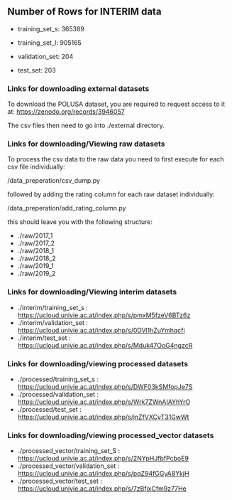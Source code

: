 ## Number of Rows for **INTERIM** data ##

- training_set_s: 365389

- training_set_l: 905165

- validation_set: 204

- test_set: 203

### Links for downloading external datasets

To download the POLUSA dataset, you are required to request access to it at: https://zenodo.org/records/3946057

The csv files then need to go into ./external directory.

### Links for downloading/Viewing raw datasets

To process the csv data to the raw data you need to first execute for each csv file individually:

/data_preperation/csv_dump.py

followed by adding the rating column for each raw dataset individually:

/data_preperation/add_rating_column.py

this should leave you with the following structure:

- ./raw/2017_1
- ./raw/2017_2
- ./raw/2018_1
- ./raw/2018_2
- ./raw/2019_1
- ./raw/2019_2 


### Links for downloading/Viewing interim datasets

- ./interim/training_set_s : https://ucloud.univie.ac.at/index.php/s/pmxM5fzeV6BTz6z
- ./interim/validation_set : https://ucloud.univie.ac.at/index.php/s/0DVl1hZuYmhqcfi
- ./interim/test_set :       https://ucloud.univie.ac.at/index.php/s/Mduk47OoG4ngzcR


### Links for downloading/viewing processed datasets

- ./processed/training_set_s : https://ucloud.univie.ac.at/index.php/s/DWF03kSMfopJe7S
- ./processed/validation_set : https://ucloud.univie.ac.at/index.php/s/Wrk7ZWnAIAYhYrO
- ./processed/test_set :       https://ucloud.univie.ac.at/index.php/s/inZfVXCvT31GwWt 

### Links for downloading/viewing processed_vector datasets

- ./processed_vector/training_set_S : https://ucloud.univie.ac.at/index.php/s/2NYpHJfbfPcboE9
- ./processed_vector/validation_set : https://ucloud.univie.ac.at/index.php/s/pqZ94fGGyA8YkjH
- ./processed_vector/test_set       : https://ucloud.univie.ac.at/index.php/s/7zBfjxCfm9z77He
